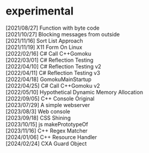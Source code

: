 # experimental
[2021/08/27] Function with byte code</br>
[2021/10/27] Blocking messages from outside</br>
[2021/11/16] Sort List Approach</br>
[2021/11/19] X11 Form On Linux</br>
[2022/02/16] C# Call C++Gomoku</br>
[2022/03/01] C# Reflection Testing</br>
[2022/04/10] C# Reflection Testing v2</br>
[2022/04/11] C# Reflection Testing v3</br>
[2022/04/18] GomokuMainStartup</br>
[2022/04/25] C# Call C++Gomoku v2</br>
[2022/05/10] Hypothetical Dynamic Memory Allocation</br>
[2022/09/05] C++ Console Original</br>
[2023/07/29] A simple webserver</br>
[2023/08/3] Web console</br>
[2023/09/18] CSS Shining</br>
[2023/10/15] js makePrototypeOf</br>
[2023/11/16] C++ Regex Matcher</br>
[2024/01/06] C++ Resource Handler</br>
[2024/02/24] CXA Guard Object</br>
